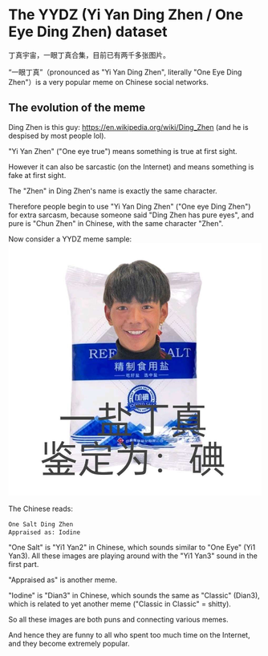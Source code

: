 # The YYDZ (Yi Yan Ding Zhen / One Eye Ding Zhen) dataset

丁真宇宙，一眼丁真合集，目前已有两千多张图片。

“一眼丁真”（pronounced as "Yi Yan Ding Zhen", literally "One Eye Ding Zhen"）is a very popular meme on Chinese social networks.

## The evolution of the meme

Ding Zhen is this guy: https://en.wikipedia.org/wiki/Ding_Zhen (and he is despised by most people lol).

"Yi Yan Zhen" ("One eye true") means something is true at first sight.

However it can also be sarcastic (on the Internet) and means something is fake at first sight.

The "Zhen" in Ding Zhen's name is exactly the same character.

Therefore people begin to use "Yi Yan Ding Zhen" ("One eye Ding Zhen") for extra sarcasm, because someone said "Ding Zhen has pure eyes", and pure is "Chun Zhen" in Chinese, with the same character "Zhen".

Now consider a YYDZ meme sample:
![YYDZ_sample.jpg](YYDZ_sample.jpg)

The Chinese reads:
```
One Salt Ding Zhen
Appraised as: Iodine
```

"One Salt" is "Yi1 Yan2" in Chinese, which sounds similar to "One Eye" (Yi1 Yan3). All these images are playing around with the "Yi1 Yan3" sound in the first part.

"Appraised as" is another meme.

"Iodine" is "Dian3" in Chinese, which sounds the same as "Classic" (Dian3), which is related to yet another meme ("Classic in Classic" = shitty).

So all these images are both puns and connecting various memes.

And hence they are funny to all who spent too much time on the Internet, and they become extremely popular.

